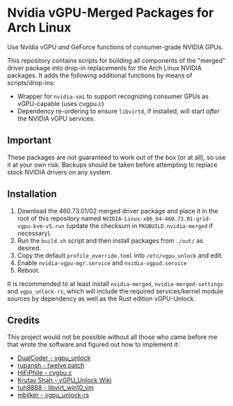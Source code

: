 # Nvidia vGPU-Merged Packages for Arch Linux
Use Nvidia vGPU _and_ GeForce functions of consumer-grade NVIDIA GPUs.

This repository contains scripts for building all components of the "merged" driver package into drop-in replacements for the Arch Linux NVIDIA packages. It adds the following additional functions by means of scripts/drop-ins:
 - Wrapper for `nvidia-smi` to support recognizing consumer GPUs as vGPU-capable (uses cvgpu.c)
 - Dependency re-ordering to ensure `libvirtd`, if installed, will start _after_ the NVIDIA vGPU services.

## Important
These packages are not guaranteed to work out of the box (or at all), so use it at your own risk. Backups should be taken before attempting to replace stock NVIDIA drivers on any system.

## Installation
1. Download the 460.73.01/02 merged driver package and place it in the root of this repository named `NVIDIA-Linux-x86_64-460.73.01-grid-vgpu-kvm-v5.run` (update the checksum in `PKGBUILD.nvidia-merged` if necessary).
2. Run the `build.sh` script and then install packages from `./out/` as desired.
3. Copy the default `profile_override.toml` into `/etc/vgpu_unlock` and edit.
4. Enable `nvidia-vgpu-mgr.service` and `nvidia-vgpud.service`
4. Reboot.

It is recommended to at least install `nvidia-merged`, `nvidia-merged-settings` and `vgpu_unlock-rs`, which will include the required services/kernel module sources by dependency as well as the Rust edition vGPU-Unlock.

## Credits
This project would not be possible without all those who came before me that wrote the software and figured out how to implement it:
 - [DualCoder - vgpu_unlock](https://github.com/DualCoder/vgpu_unlock)
 - [rupansh - twelve.patch](https://github.com/rupansh/vgpu_unlock_5.12)
 - [HiFiPhile - cvgpu.c](https://gist.github.com/HiFiPhile/b3267ce1e93f15642ce3943db6e60776/)
 - [Krutav Shah - vGPU_Unlock Wiki](https://docs.google.com/document/d/1pzrWJ9h-zANCtyqRgS7Vzla0Y8Ea2-5z2HEi4X75d2Q)
 - [tuh8888 - libvirt_win10_vm](https://github.com/tuh8888/libvirt_win10_vm)
 - [mbilker - vgpu_unlock-rs](https://github.com/mbilker/vgpu_unlock-rs)
